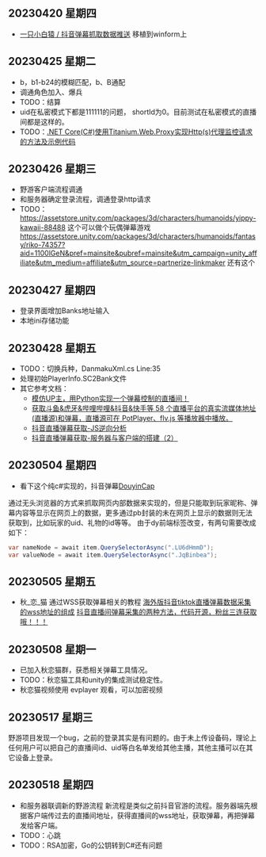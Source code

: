 ## 20230420 星期四
- [一只小白猿 / 抖音弹幕抓取数据推送](https://gitee.com/haodong108/dy-barrage-grab) 移植到winform上

## 20230425 星期二
- b，b1-b24的模糊匹配，b、B通配
- 调通角色加入、爆兵
- TODO：结算
- uid在私密模式下都是111111的问题， shortId为0。目前测试在私密模式的直播间都是这样的。
- TODO：[.NET Core(C#)使用Titanium.Web.Proxy实现Http(s)代理监控请求的方法及示例代码](https://www.cjavapy.com/article/720/)

## 20230426 星期三
- 野游客户端流程调通
- 和服务器确定登录流程，调通登录http请求
- TODO：
https://assetstore.unity.com/packages/3d/characters/humanoids/yippy-kawaii-88488  这个可以做个玩偶弹幕游戏
https://assetstore.unity.com/packages/3d/characters/humanoids/fantasy/riko-74357?aid=1100lGeN&pref=mainsite&pubref=mainsite&utm_campaign=unity_affiliate&utm_medium=affiliate&utm_source=partnerize-linkmaker  还有这个


## 20230427 星期四
- 登录界面增加Banks地址输入
- 本地ini存储功能

## 20230428 星期五
- TODO：切换兵种，DanmakuXml.cs Line:35 
- 处理初始PlayerInfo.SC2Bank文件
- 其它参考文档：
  - [模仿UP主，用Python实现一个弹幕控制的直播间！](https://www.jianshu.com/p/913fefce6f13)
  - [获取斗鱼&虎牙&哔哩哔哩&抖音&快手等 58 个直播平台的真实流媒体地址(直播源)和弹幕，直播源可在 PotPlayer、flv.js 等播放器中播放。](https://github.com/wbt5/real-url)
  - [抖音直播弹幕获取-JS逆向分析](https://www.modb.pro/db/482194)
  - [抖音直播弹幕获取-服务器与客户端的搭建（2）](https://www.modb.pro/db/482193)
 
## 20230504 星期四
- 看下这个纯c#实现的，抖音弹幕[DouyinCap](https://github.com/SlimeNull/DouyinCap)

通过无头浏览器的方式来抓取网页内部数据来实现的，但是只能取到玩家昵称、弹幕内容等显示在网页上的数据，更多通过pb封装的未在网页上显示的数据则无法获取到，比如玩家的uid、礼物的id等等。
由于dy前端标签改变，有两句需要改成如下：
```csharp
var nameNode = await item.QuerySelectorAsync(".LU6dHmmD");
var valueNode = await item.QuerySelectorAsync(".JqBinbea");
```

## 20230505 星期五
- 秋_恋_猫 通过WSS获取弹幕相关的教程
[海外版抖音tiktok直播弹幕数据采集的wss地址的组成](https://www.bilibili.com/video/BV1Cs4y117UA/?vd_source=998bd4bb8e4478ba2454fd02aac061fa)
[抖音直播间弹幕采集的两种方法，代码开源，粉丝三连获取哦！！！](https://www.bilibili.com/video/BV1sS4y147yP/?spm_id_from=333.788.recommend_more_video.1&vd_source=998bd4bb8e4478ba2454fd02aac061fa)

## 20230508 星期一
- 已加入秋恋猫群，获悉相关弹幕工具情况。
- TODO：秋恋猫工具和unity的集成测试稳定性。
- 秋恋猫视频使用 evplayer 观看，可以加密视频

## 20230517 星期三
野游项目发现一个bug，之前的登录其实是有问题的。由于未上传设备码，理论上任何用户可以把自己的直播间id、uid等白名单发给其他主播，其他主播可以在其它设备上登录。

## 20230518 星期四
- 和服务器联调新的野游流程
新流程是类似之前抖音官游的流程。服务器端先根据客户端传过去的直播间地址，获得直播间的wss地址，获取弹幕，再把弹幕发给客户端。
- TODO：心跳
- TODO：RSA加密，Go的公钥转到C#还有问题